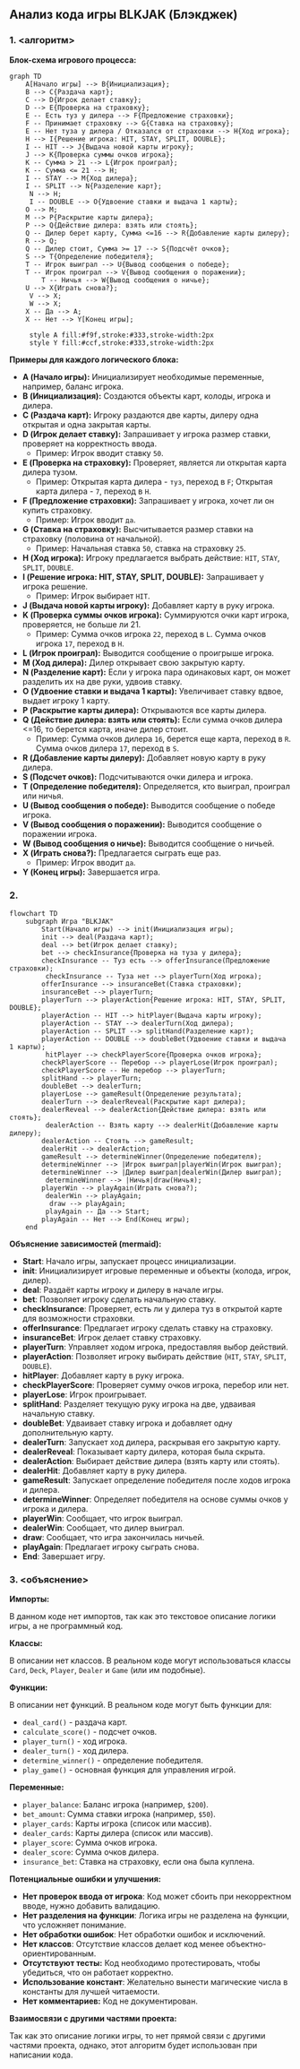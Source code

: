## Анализ кода игры BLKJAK (Блэкджек)

### 1. <алгоритм>

**Блок-схема игрового процесса:**

```mermaid
graph TD
    A[Начало игры] --> B{Инициализация};
    B --> C{Раздача карт};
    C --> D{Игрок делает ставку};
    D --> E{Проверка на страховку};
    E -- Есть туз у дилера --> F{Предложение страховки};
    F -- Принимает страховку --> G{Ставка на страховку};
    E -- Нет туза у дилера / Отказался от страховки --> H{Ход игрока};
    H --> I{Решение игрока: HIT, STAY, SPLIT, DOUBLE};
    I -- HIT --> J{Выдача новой карты игроку};
    J --> K{Проверка суммы очков игрока};
    K -- Сумма > 21 --> L{Игрок проиграл};
    K -- Сумма <= 21 --> H;
    I -- STAY --> M{Ход дилера};
    I -- SPLIT --> N{Разделение карт};
     N --> H;
     I -- DOUBLE --> O{Удвоение ставки и выдача 1 карты};
    O --> M;
    M --> P{Раскрытие карты дилера};
    P --> Q{Действие дилера: взять или стоять};
    Q -- Дилер берет карту, Сумма <=16 --> R{Добавление карты дилеру};
    R --> Q;
    Q -- Дилер стоит, Сумма >= 17 --> S{Подсчёт очков};
    S --> T{Определение победителя};
    T -- Игрок выиграл --> U{Вывод сообщения о победе};
    T -- Игрок проиграл --> V{Вывод сообщения о поражении};
        T -- Ничья --> W{Вывод сообщения о ничье};
    U --> X{Играть снова?};
     V --> X;
     W --> X;
    X -- Да --> A;
    X -- Нет --> Y[Конец игры];

     style A fill:#f9f,stroke:#333,stroke-width:2px
     style Y fill:#ccf,stroke:#333,stroke-width:2px
```

**Примеры для каждого логического блока:**

- **A (Начало игры):**  Инициализирует необходимые переменные, например, баланс игрока.
- **B (Инициализация):**  Создаются объекты карт, колоды, игрока и дилера.
- **C (Раздача карт):** Игроку раздаются две карты, дилеру одна открытая и одна закрытая карты.
- **D (Игрок делает ставку):**  Запрашивает у игрока размер ставки, проверяет на корректность ввода.
    - Пример: Игрок вводит ставку `50`.
- **E (Проверка на страховку):** Проверяет, является ли открытая карта дилера тузом.
    - Пример: Открытая карта дилера - `туз`, переход в `F`; Открытая карта дилера - `7`, переход в `H`.
- **F (Предложение страховки):**  Запрашивает у игрока, хочет ли он купить страховку.
    - Пример: Игрок вводит `да`.
- **G (Ставка на страховку):** Высчитывается размер ставки на страховку (половина от начальной).
   - Пример: Начальная ставка `50`, ставка на страховку `25`.
- **H (Ход игрока):**  Игроку предлагается выбрать действие: `HIT`, `STAY`, `SPLIT`, `DOUBLE`.
- **I (Решение игрока: HIT, STAY, SPLIT, DOUBLE):** Запрашивает у игрока решение.
    - Пример: Игрок выбирает `HIT`.
- **J (Выдача новой карты игроку):** Добавляет карту в руку игрока.
- **K (Проверка суммы очков игрока):**  Суммируются очки карт игрока, проверяется, не больше ли 21.
   - Пример: Сумма очков игрока `22`, переход в `L`. Сумма очков игрока `17`, переход в `H`.
- **L (Игрок проиграл):** Выводится сообщение о проигрыше игрока.
- **M (Ход дилера):**  Дилер открывает свою закрытую карту.
- **N (Разделение карт):** Если у игрока пара одинаковых карт, он может разделить их на две руки, удвоив ставку.
- **O (Удвоение ставки и выдача 1 карты):**  Увеличивает ставку вдвое, выдает игроку 1 карту.
- **P (Раскрытие карты дилера):**  Открываются все карты дилера.
- **Q (Действие дилера: взять или стоять):**  Если сумма очков дилера <=16, то берется карта, иначе дилер стоит.
   - Пример: Сумма очков дилера `16`, берется еще карта, переход в `R`. Сумма очков дилера `17`, переход в `S`.
- **R (Добавление карты дилеру):** Добавляет новую карту в руку дилера.
- **S (Подсчет очков):** Подсчитываются очки дилера и игрока.
- **T (Определение победителя):** Определяется, кто выиграл, проиграл или ничья.
- **U (Вывод сообщения о победе):** Выводится сообщение о победе игрока.
- **V (Вывод сообщения о поражении):** Выводится сообщение о поражении игрока.
- **W (Вывод сообщения о ничье):** Выводится сообщение о ничьей.
- **X (Играть снова?):** Предлагается сыграть еще раз.
   - Пример: Игрок вводит `да`.
- **Y (Конец игры):**  Завершается игра.

### 2. <mermaid>

```mermaid
flowchart TD
    subgraph Игра "BLKJAK"
        Start(Начало игры) --> init(Инициализация игры);
        init --> deal(Раздача карт);
        deal --> bet(Игрок делает ставку);
        bet --> checkInsurance{Проверка на туза у дилера};
        checkInsurance -- Туз есть --> offerInsurance(Предложение страховки);
         checkInsurance -- Туза нет --> playerTurn(Ход игрока);
        offerInsurance --> insuranceBet(Ставка страховки);
        insuranceBet --> playerTurn;
        playerTurn --> playerAction{Решение игрока: HIT, STAY, SPLIT, DOUBLE};
        playerAction -- HIT --> hitPlayer(Выдача карты игроку);
        playerAction -- STAY --> dealerTurn(Ход дилера);
        playerAction -- SPLIT --> splitHand(Разделение карт);
        playerAction -- DOUBLE --> doubleBet(Удвоение ставки и выдача 1 карты);
         hitPlayer --> checkPlayerScore{Проверка очков игрока};
        checkPlayerScore -- Перебор --> playerLose(Игрок проиграл);
        checkPlayerScore -- Не перебор --> playerTurn;
        splitHand --> playerTurn;
        doubleBet --> dealerTurn;
        playerLose --> gameResult(Определение результата);
        dealerTurn --> dealerReveal(Раскрытие карт дилера);
        dealerReveal --> dealerAction{Действие дилера: взять или стоять};
         dealerAction -- Взять карту --> dealerHit(Добавление карты дилеру);
        dealerAction -- Стоять --> gameResult;
        dealerHit --> dealerAction;
        gameResult --> determineWinner(Определение победителя);
        determineWinner --> |Игрок выиграл|playerWin(Игрок выиграл);
        determineWinner --> |Дилер выиграл|dealerWin(Дилер выиграл);
         determineWinner --> |Ничья|draw(Ничья);
        playerWin --> playAgain(Играть снова?);
         dealerWin --> playAgain;
          draw --> playAgain;
         playAgain -- Да --> Start;
        playAgain -- Нет --> End(Конец игры);
    end
```

**Объяснение зависимостей (mermaid):**

-   **Start**: Начало игры, запускает процесс инициализации.
-   **init**: Инициализирует игровые переменные и объекты (колода, игрок, дилер).
-   **deal**: Раздаёт карты игроку и дилеру в начале игры.
-   **bet**: Позволяет игроку сделать начальную ставку.
-   **checkInsurance**: Проверяет, есть ли у дилера туз в открытой карте для возможности страховки.
-   **offerInsurance**: Предлагает игроку сделать ставку на страховку.
-   **insuranceBet**: Игрок делает ставку страховку.
-   **playerTurn**: Управляет ходом игрока, предоставляя выбор действий.
-   **playerAction**: Позволяет игроку выбирать действие (`HIT`, `STAY`, `SPLIT`, `DOUBLE`).
-   **hitPlayer**: Добавляет карту в руку игрока.
-   **checkPlayerScore**: Проверяет сумму очков игрока, перебор или нет.
-   **playerLose**: Игрок проигрывает.
-  **splitHand**: Разделяет текущую руку игрока на две, удваивая начальную ставку.
-   **doubleBet**:  Удваивает ставку игрока и добавляет одну дополнительную карту.
-   **dealerTurn**: Запускает ход дилера, раскрывая его закрытую карту.
-   **dealerReveal**: Показывает карту дилера, которая была скрыта.
-   **dealerAction**: Выбирает действие дилера (взять карту или стоять).
-   **dealerHit**: Добавляет карту в руку дилера.
-   **gameResult**: Запускает определение победителя после ходов игрока и дилера.
-   **determineWinner**: Определяет победителя на основе суммы очков у игрока и дилера.
-   **playerWin**: Сообщает, что игрок выиграл.
-   **dealerWin**: Сообщает, что дилер выиграл.
-   **draw**: Сообщает, что игра закончилась ничьей.
-   **playAgain**: Предлагает игроку сыграть снова.
-   **End**: Завершает игру.

### 3. <объяснение>

**Импорты:**

В данном коде нет импортов, так как это текстовое описание логики игры, а не программный код.

**Классы:**

В описании нет классов. В реальном коде могут использоваться классы `Card`, `Deck`, `Player`, `Dealer` и `Game` (или им подобные).

**Функции:**

В описании нет функций. В реальном коде могут быть функции для:

-   `deal_card()` - раздача карт.
-   `calculate_score()` - подсчет очков.
-   `player_turn()` - ход игрока.
-   `dealer_turn()` - ход дилера.
-   `determine_winner()` - определение победителя.
-   `play_game()` - основная функция для управления игрой.

**Переменные:**

-   `player_balance`: Баланс игрока (например, `$200`).
-   `bet_amount`: Сумма ставки игрока (например, `$50`).
-   `player_cards`: Карты игрока (список или массив).
-   `dealer_cards`: Карты дилера (список или массив).
-   `player_score`: Сумма очков игрока.
-   `dealer_score`: Сумма очков дилера.
-  `insurance_bet`: Ставка на страховку, если она была куплена.

**Потенциальные ошибки и улучшения:**

-   **Нет проверок ввода от игрока**: Код может сбоить при некорректном вводе, нужно добавить валидацию.
-   **Нет разделения на функции**: Логика игры не разделена на функции, что усложняет понимание.
-   **Нет обработки ошибок**: Нет обработки ошибок и исключений.
-   **Нет классов**: Отсутствие классов делает код менее объектно-ориентированным.
-   **Отсутствуют тесты:** Код необходимо протестировать, чтобы убедиться, что он работает корректно.
- **Использование констант**: Желательно вынести магические числа в константы для лучшей читаемости.
-   **Нет комментариев:** Код не документирован.

**Взаимосвязи с другими частями проекта:**

Так как это описание логики игры, то нет прямой связи с другими частями проекта, однако, этот алгоритм будет использован при написании кода.